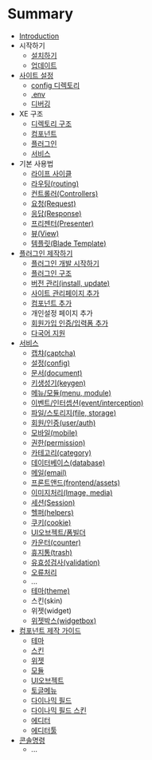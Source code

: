 # Summary

* [Introduction](README.md)
* 시작하기
  * [설치하기](installation.md)
  * [업데이트](update.md)
* [사이트 설정](c0ac-c774-d2b8-c124-c815.md)
  * [config 디렉토리](configurations.md)
  * [.env](env.md)
  * [디버깅](debugging.md)
* XE 구조
  * [디렉토리 구조](structure.md)
  * [컴포넌트](components.md)
  * [플러그인](plugin.md)
  * [서비스](service.md)
* 기본 사용법
  * [라이프 사이클](lifecycle.md)
  * [라우팅\(routing\)](routing.md)
  * [컨트롤러\(Controllers\)](controllers.md)
  * [요청\(Request\)](request.md)
  * [응답\(Response\)](response.md)
  * [프리젠터\(Presenter\)](presenter.md)
  * [뷰\(View\)](view.md)
  * [템플릿\(Blade Template\)](blade.md)
* [플러그인 제작하기](d50c-b7ec-adf8-c778.md)
  * [플러그인 개발 시작하기](plugin-generation.md)
  * [플러그인 구조](plugin-structure.md)
  * [버전 관리\(install, update\)](plugin-versions.md)
  * [사이트 관리페이지 추가](plugin-settings.md)
  * [컴포넌트 추가](plugin-component.md)
  * 개인설정 페이지 추가
  * [회원가입 인증/입력폼 추가](d68c-c6d0-c778-c99d-bc29-c2dd-cd94-ac00.md)
  * [다국어 지원](b2e4-ad6d-c5b4-c9c0-c6d0.md)
* [서비스](c11c-be44-c2a4.md)
  * [캡챠\(captcha\)](cea1-cc6028-captcha.md)
  * [설정\(config\)](service-config.md)
  * [문서\(document\)](service-document.md)
  * [키생성기\(keygen\)](service-keygen.md)
  * [메뉴/모듈\(menu, module\)](service-menu.md)
  * [이벤트/인터셉션\(event/interception\)](service-interception.md)
  * [파일/스토리지\(file, storage\)](service-storage.md)
  * [회원/인증\(user/auth\)](service-user.md)
  * [모바일\(mobile\)](service-mobile.md)
  * [권한\(permission\)](service-permission.md)
  * [카테고리\(category\)](service-category.md)
  * [데이터베이스\(database\)](service-database.md)
  * [메일\(email\)](service-email.md)
  * [프론트앤드\(frontend/assets\)](service-frontend.md)
  * [이미지처리\(Image, media\)](service-media.md)
  * [세션\(Session\)](service-session.md)
  * [헬퍼\(helpers\)](service-helpers.md)
  * [쿠키\(cookie\)](service-cookie.md)
  * [UI오브젝트/폼빌더](service-uiobject.md)
  * [카운터\(counter\)](service-counter.md)
  * [휴지통\(trash\)](service-trash.md)
  * [유효성검사\(validation\)](service-validataion.md)
  * [오류처리](c624-b958-cc98-b9ac.md)
  * ...
  * [테마\(theme\)](d14c-b9c828-theme.md)
  * 스킨\(skin\)
  * 위젯\(widget\)
  * [위젯박스\(widgetbox\)](service-widgetbox.md)
* [컴포넌트 제작 가이드](cef4-d3ec-b10c-d2b8-c81c-c791-ac00-c774-b4dc.md)
  * [테마](component-theme.md)
  * [스킨](component-skin.md)
  * [위젯](component-widget.md)
  * [모듈](component-module.md)
  * [UI오브젝트](component-uiobject.md)
  * [토글메뉴](component-togglemenu.md)
  * [다이나믹 필드](component-dynamicField.md)
  * [다이나믹 필드 스킨](component-dynamicField-skin.md)
  * [에디터](component-editor.md)
  * [에디터툴](c5d0-b514-d130-d234.md)
* [콘솔명령](cf58-c194-ba85-b839.md)
  * ...

